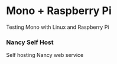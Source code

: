 # Mono + Raspberry Pi

Testing Mono with Linux and Raspberry Pi

### Nancy Self Host

Self hosting Nancy web service
